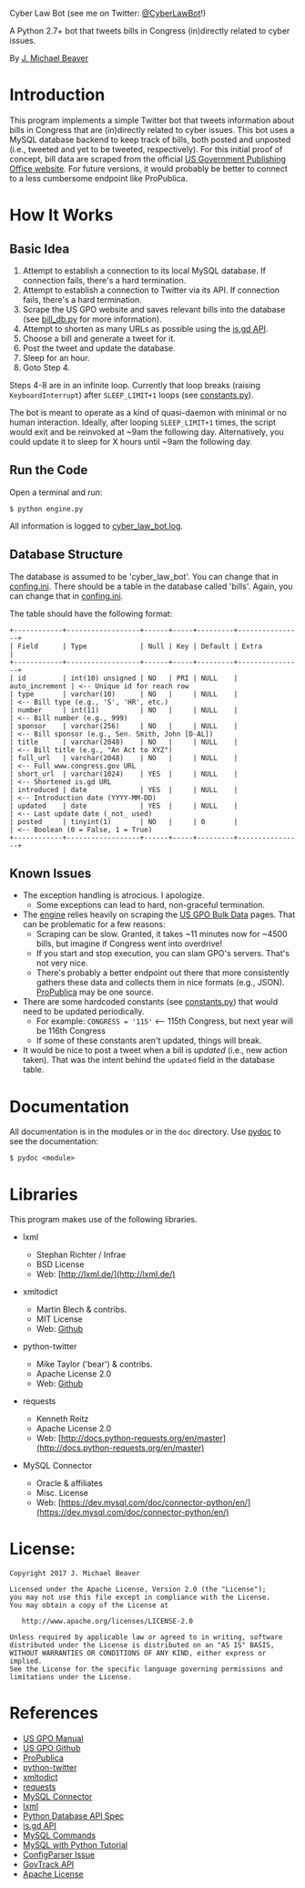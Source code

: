 Cyber Law Bot (see me on Twitter: [@CyberLawBot](https://twitter.com/CyberLawBot)!)

A Python 2.7+ bot that tweets bills in Congress (in)directly related to cyber issues.

By [J. Michael Beaver](https://www.twitter.com/OldDiogenes)

# Introduction
This program implements a simple Twitter bot that tweets information about bills in Congress that are (in)directly related to cyber issues. This bot uses a MySQL database backend to keep track of bills, both posted and unposted (i.e., tweeted and yet to be tweeted, respectively). For this initial proof of concept, bill data are scraped from the official [US Government Publishing Office website](https://www.gpo.gov/fdsys/bulkdata/BILLSTATUS). For future versions, it would probably be better to connect to a less cumbersome endpoint like ProPublica.

# How It Works
## Basic Idea
1. Attempt to establish a connection to its local MySQL database. If connection fails, there's a hard termination.
2. Attempt to establish a connection to Twitter via its API. If connection fails, there's a hard termination.
3. Scrape the US GPO website and saves relevant bills into the database (see [bill_db.py](bill_db.py) for more information).
4. Attempt to shorten as many URLs as possible using the [is.gd API](https://is.gd/apishorteningreference.php).
5. Choose a bill and generate a tweet for it.
6. Post the tweet and update the database.
7. Sleep for an hour.
8. Goto Step 4.

Steps 4-8 are in an infinite loop. Currently that loop breaks (raising `KeyboardInterrupt`) after `SLEEP_LIMIT+1` loops (see [constants.py](constants.py)).

The bot is meant to operate as a kind of quasi-daemon with minimal or no human interaction. Ideally, after looping `SLEEP_LIMIT+1` times, the script would exit and be reinvoked at ~9am the following day. Alternatively, you could update it to sleep for X hours until ~9am the following day.

## Run the Code
Open a terminal and run:
```
$ python engine.py
```

All information is logged to [cyber_law_bot.log](cyber_law_bot.log).

## Database Structure
The database is assumed to be 'cyber_law_bot'. You can change that in [confing.ini](config.ini).
There should be a table in the database called 'bills'. Again, you can change that in [confing.ini](config.ini).

The table should have the following format:
```
+------------+------------------+------+-----+---------+----------------+
| Field      | Type             | Null | Key | Default | Extra          |
+------------+------------------+------+-----+---------+----------------+
| id         | int(10) unsigned | NO   | PRI | NULL    | auto_increment | <-- Unique id for reach row
| type       | varchar(10)      | NO   |     | NULL    |                | <-- Bill type (e.g., 'S', 'HR', etc.)
| number     | int(11)          | NO   |     | NULL    |                | <-- Bill number (e.g., 999)
| sponsor    | varchar(256)     | NO   |     | NULL    |                | <-- Bill sponsor (e.g., Sen. Smith, John [D-AL])
| title      | varchar(2048)    | NO   |     | NULL    |                | <-- Bill title (e.g., "An Act to XYZ")
| full_url   | varchar(2048)    | NO   |     | NULL    |                | <-- Full www.congress.gov URL
| short_url  | varchar(1024)    | YES  |     | NULL    |                | <-- Shortened is.gd URL
| introduced | date             | YES  |     | NULL    |                | <-- Introduction date (YYYY-MM-DD)
| updated    | date             | YES  |     | NULL    |                | <-- Last update date (_not_ used)
| posted     | tinyint(1)       | NO   |     | 0       |                | <-- Boolean (0 = False, 1 = True)
+------------+------------------+------+-----+---------+----------------+
```

## Known Issues
* The exception handling is atrocious. I apologize.
    * Some exceptions can lead to hard, non-graceful termination.
* The [engine](engine.py) relies heavily on scraping the [US GPO Bulk Data](https://github.com/usgpo/bill-status/blob/master/BILLSTATUS-XML_User_User-Guide.md) pages. That can be problematic for a few reasons:
    * Scraping can be slow. Granted, it takes ~11 minutes now for ~4500 bills, but imagine if Congress went into overdrive!
    * If you start and stop execution, you can slam GPO's servers. That's not very nice.
    * There's probably a better endpoint out there that more consistently gathers these data and collects them in nice formats (e.g., JSON). [ProPublica](https://projects.propublica.org/api-docs/congress-api/endpoints/) may be one source.
* There are some hardcoded constants (see [constants.py](constants.py)) that would need to be updated periodically.
    * For example: `CONGRESS = '115'` <-- 115th Congress, but next year will be 116th Congress
    * If some of these constants aren't updated, things will break.
* It would be nice to post a tweet when a bill is _updated_ (i.e., new action taken). That was the intent behind the `updated` field in the database table.

# Documentation
All documentation is in the modules or in the `doc` directory. Use [pydoc](https://docs.python.org/2/library/pydoc.html) to see the documentation:

```
$ pydoc <module>
```

# Libraries
This program makes use of the following libraries.
* lxml
    * Stephan Richter / Infrae
    * BSD License
    * Web: [http://lxml.de/](http://lxml.de/)

* xmltodict        
    * Martin Blech & contribs.    
    * MIT License
    * Web: [Github](https://github.com/martinblech/xmltodict)

* python-twitter    
    * Mike Taylor ('bear') & contribs.
    * Apache License 2.0
    * Web: [Github](https://github.com/bear/python-twitter)

* requests
    * Kenneth Reitz
    * Apache License 2.0
    * Web: [http://docs.python-requests.org/en/master](http://docs.python-requests.org/en/master)

* MySQL Connector
    * Oracle & affiliates
    * Misc. License
    * Web: [https://dev.mysql.com/doc/connector-python/en/](https://dev.mysql.com/doc/connector-python/en/)


# License:
```
Copyright 2017 J. Michael Beaver

Licensed under the Apache License, Version 2.0 (the "License");
you may not use this file except in compliance with the License.
You may obtain a copy of the License at

   http://www.apache.org/licenses/LICENSE-2.0

Unless required by applicable law or agreed to in writing, software
distributed under the License is distributed on an "AS IS" BASIS,
WITHOUT WARRANTIES OR CONDITIONS OF ANY KIND, either express or implied.
See the License for the specific language governing permissions and
limitations under the License.
```

# References 
* [US GPO Manual](https://www.gpo.gov/fdsys/bulkdata/BILLSTATUS/resources/BILLSTATUS-XML_User-Guide-v1.pdf)
* [US GPO Github](https://github.com/usgpo/bill-status)
* [ProPublica](https://projects.propublica.org/api-docs/congress-api/endpoints/)
* [python-twitter](https://github.com/bear/python-twitter)
* [xmltodict](https://github.com/martinblech/xmltodict)
* [requests](http://docs.python-requests.org/en/master)
* [MySQL Connector](https://dev.mysql.com/doc/connector-python/en/)
* [lxml](http://lxml.de/)
* [Python Database API Spec](https://www.python.org/dev/peps/pep-0249)
* [is.gd API](https://is.gd/apishorteningreference.php)
* [MySQL Commands](https://www.pantz.org/software/mysql/mysqlcommands.html)
* [MySQL with Python Tutorial](http://www.mysqltutorial.org/getting-started-mysql-python-connector/)
* [ConfigParser Issue](https://bitbucket.org/ned/coveragepy/commits/f8e9d62f1412)
* [GovTrack API](https://www.govtrack.us/api/v2/role)
* [Apache License](https://choosealicense.com/licenses/apache-2.0/)